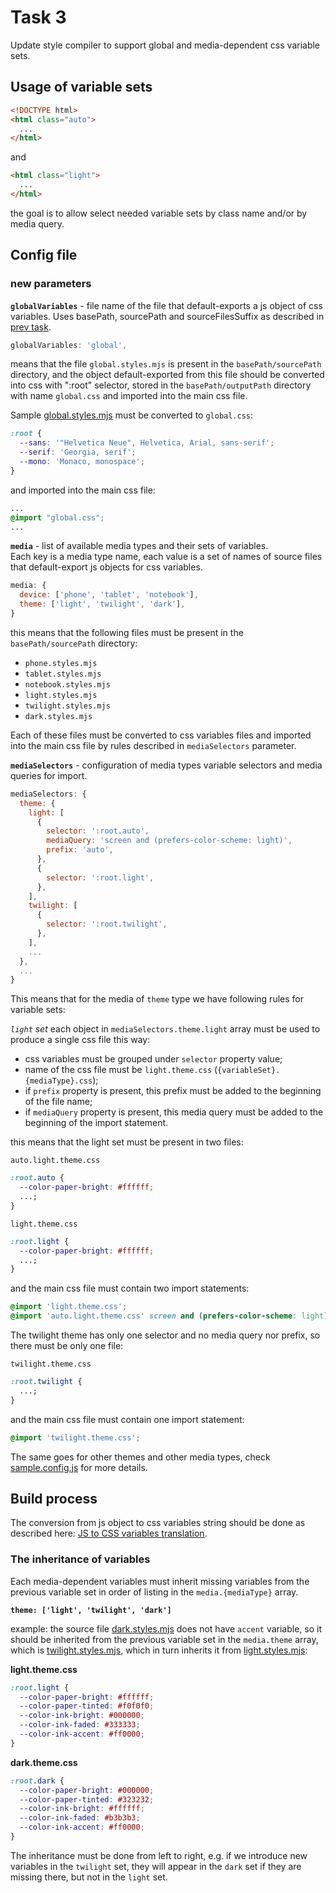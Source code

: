 # Task 3

Update style compiler to support global and media-dependent css variable sets.

## Usage of variable sets

```html
<!DOCTYPE html>
<html class="auto">
  ...
</html>
```

and

```html
<html class="light">
  ...
</html>
```

the goal is to allow select needed variable sets by class name and/or by media query.

## Config file

### new parameters

**`globalVariables`** - file name of the file that default-exports a js object of css variables. Uses basePath, sourcePath and sourceFilesSuffix as described in [prev task](./task02.md).

```js
globalVariables: 'global',
```

means that the file `global.styles.mjs` is present in the `basePath/sourcePath` directory, and the object default-exported from this file should be converted into css with ":root" selector, stored in the `basePath/outputPath` directory with name `global.css` and imported into the main css file.

Sample [global.styles.mjs](./sample-styles/source/global.styles.mjs) must be converted to `global.css`:

```css
:root {
  --sans: '"Helvetica Neue", Helvetica, Arial, sans-serif';
  --serif: 'Georgia, serif';
  --mono: 'Monaco, monospace';
}
```

and imported into the main css file:

```css
...
@import "global.css";
...
```

**`media`** - list of available media types and their sets of variables.  
Each key is a media type name, each value is a set of names of source files that default-export js objects for css variables.

```js
media: {
  device: ['phone', 'tablet', 'notebook'],
  theme: ['light', 'twilight', 'dark'],
}
```

this means that the following files must be present in the `basePath/sourcePath` directory:

- `phone.styles.mjs`
- `tablet.styles.mjs`
- `notebook.styles.mjs`
- `light.styles.mjs`
- `twilight.styles.mjs`
- `dark.styles.mjs`

Each of these files must be converted to css variables files and imported into the main css file by rules described in `mediaSelectors` parameter.

**`mediaSelectors`** - configuration of media types variable selectors and media queries for import.

```js
mediaSelectors: {
  theme: {
    light: [
      {
        selector: ':root.auto',
        mediaQuery: 'screen and (prefers-color-scheme: light)',
        prefix: 'auto',
      },
      {
        selector: ':root.light',
      },
    ],
    twilight: [
      {
        selector: ':root.twilight',
      },
    ],
    ...
  },
  ...
}
```

This means that for the media of `theme` type we have following rules for variable sets:

_`light` set_
each object in `mediaSelectors.theme.light` array must be used to produce a single css file this way:

- css variables must be grouped under `selector` property value;
- name of the css file must be `light.theme.css` (`{variableSet}.{mediaType}.css`);
- if `prefix` property is present, this prefix must be added to the beginning of the file name;
- if `mediaQuery` property is present, this media query must be added to the beginning of the import statement.

this means that the light set must be present in two files:

`auto.light.theme.css`

```css
:root.auto {
  --color-paper-bright: #ffffff;
  ...;
}
```

`light.theme.css`

```css
:root.light {
  --color-paper-bright: #ffffff;
  ...;
}
```

and the main css file must contain two import statements:

```css
@import 'light.theme.css';
@import 'auto.light.theme.css' screen and (prefers-color-scheme: light);
```

The twilight theme has only one selector and no media query nor prefix, so there must be only one file:

`twilight.theme.css`

```css
:root.twilight {
  ...;
}
```

and the main css file must contain one import statement:

```css
@import 'twilight.theme.css';
```

The same goes for other themes and other media types, check [sample.config.js](./sample.config.js) for more details.

## Build process

The conversion from js object to css variables string should be done as described here: [JS to CSS variables translation](./doc/css-variables.md).

### The inheritance of variables

Each media-dependent variables must inherit missing variables from the previous variable set in order of listing in the `media.{mediaType}` array.

**`theme: ['light', 'twilight', 'dark']`**

example: the source file [dark.styles.mjs](./sample-styles/source/dark.styles.mjs) does not have `accent` variable, so it should be inherited from the previous variable set in the `media.theme` array, which is [twilight.styles.mjs](./sample-styles/source/twilight.styles.mjs), which in turn inherits it from [light.styles.mjs](./sample-styles/source/light.styles.mjs):

**light.theme.css**

```css
:root.light {
  --color-paper-bright: #ffffff;
  --color-paper-tinted: #f0f0f0;
  --color-ink-bright: #000000;
  --color-ink-faded: #333333;
  --color-ink-accent: #ff0000;
}
```

**dark.theme.css**

```css
:root.dark {
  --color-paper-bright: #000000;
  --color-paper-tinted: #323232;
  --color-ink-bright: #ffffff;
  --color-ink-faded: #b3b3b3;
  --color-ink-accent: #ff0000;
}
```

The inheritance must be done from left to right, e.g. if we introduce new variables in the `twilight` set, they will appear in the `dark` set if they are missing there, but not in the `light` set.
